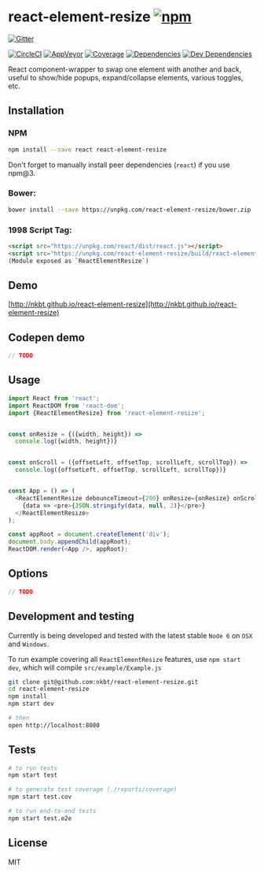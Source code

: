 # react-element-resize [![npm](https://img.shields.io/npm/v/react-element-resize.svg?style=flat-square)](https://www.npmjs.com/package/react-element-resize)

[![Gitter](https://img.shields.io/gitter/room/nkbt/help.svg?style=flat-square)](https://gitter.im/nkbt/help)

[![CircleCI](https://img.shields.io/circleci/project/nkbt/react-element-resize.svg?style=flat-square&label=nix-build)](https://circleci.com/gh/nkbt/react-element-resize)
[![AppVeyor](https://img.shields.io/appveyor/ci/nkbt/react-element-resize.svg?style=flat-square&label=win-build)](https://ci.appveyor.com/project/nkbt/react-element-resize)
[![Coverage](https://img.shields.io/codecov/c/github/nkbt/react-element-resize.svg?style=flat-square)](https://codecov.io/github/nkbt/react-element-resize?branch=master)
[![Dependencies](https://img.shields.io/david/nkbt/react-element-resize.svg?style=flat-square)](https://david-dm.org/nkbt/react-element-resize)
[![Dev Dependencies](https://img.shields.io/david/dev/nkbt/react-element-resize.svg?style=flat-square)](https://david-dm.org/nkbt/react-element-resize#info=devDependencies)

React component-wrapper to swap one element with another and back, useful to show/hide popups, expand/collapse elements, various toggles, etc.

## Installation

### NPM
```sh
npm install --save react react-element-resize
```

Don't forget to manually install peer dependencies (`react`) if you use npm@3.


### Bower:
```sh
bower install --save https://unpkg.com/react-element-resize/bower.zip
```


### 1998 Script Tag:
```html
<script src="https://unpkg.com/react/dist/react.js"></script>
<script src="https://unpkg.com/react-element-resize/build/react-element-resize.js"></script>
(Module exposed as `ReactElementResize`)
```


## Demo

[http://nkbt.github.io/react-element-resize](http://nkbt.github.io/react-element-resize)

## Codepen demo

```js
// TODO
```

## Usage
```js
import React from 'react';
import ReactDOM from 'react-dom';
import {ReactElementResize} from 'react-element-resize';


const onResize = {({width, height}) =>
  console.log({width, height})}


const onScroll = ({offsetLeft, offsetTop, scrollLeft, scrollTop}) =>
  console.log({offsetLeft, offsetTop, scrollLeft, scrollTop})}


const App = () => (
  <ReactElementResize debounceTimeout={200} onResize={onResize} onScroll={onScroll}>
    {data => <pre>{JSON.stringify(data, null, 2)}</pre>}
  </ReactElementResize>
);

const appRoot = document.createElement('div');
document.body.appendChild(appRoot);
ReactDOM.render(<App />, appRoot);
```

## Options

```js
// TODO
```

## Development and testing

Currently is being developed and tested with the latest stable `Node 6` on `OSX` and `Windows`.

To run example covering all `ReactElementResize` features, use `npm start dev`, which will compile `src/example/Example.js`

```bash
git clone git@github.com:nkbt/react-element-resize.git
cd react-element-resize
npm install
npm start dev

# then
open http://localhost:8080
```

## Tests

```bash
# to run tests
npm start test

# to generate test coverage (./reports/coverage)
npm start test.cov

# to run end-to-end tests
npm start test.e2e
```

## License

MIT
